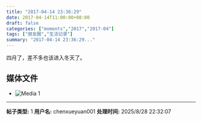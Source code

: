 ```yaml
---
title: "2017-04-14 23:36:29"
date: 2017-04-14T11:00:00+08:00
draft: false
categories: ["moments","2017","2017-04"]
tags: ["朋友圈","生活记录"]
summary: "2017-04-14 23:36:29..."
---
```


四月了，差不多也该进入冬天了。

## 媒体文件

- ![Media 1](/Moments/photos/2017-04-14/201704142336290.jpg)

---

**帖子类型:** 1
**用户名:** chenxueyuan001
**处理时间:** 2025/8/28 22:32:07